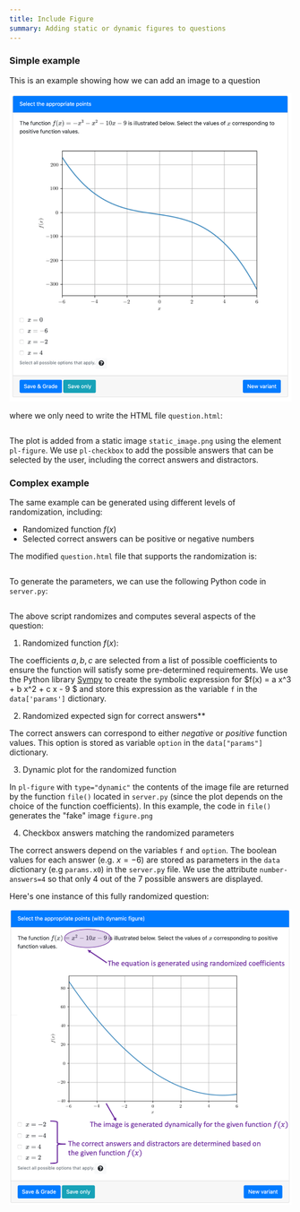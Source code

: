 ```yaml
---
title: Include Figure
summary: Adding static or dynamic figures to questions
---
```



### Simple example

This is an example showing how we can add an image to a question

![](figSimpleQuestion.png)

where we only need to write the HTML file `question.html`:

```html src=simple/question.html
```

The plot is added from a static image `static_image.png` using the element `pl-figure`. We use `pl-checkbox` to add the possible answers that can be selected by the user, including the correct answers and distractors.


### Complex example

The same example can be generated using different levels of randomization, including:

* Randomized function $f(x)$
* Selected correct answers can be positive or negative numbers

The modified `question.html` file that supports the randomization is:
```html src=complex/question.html
```

To generate the parameters, we can use the following Python code in `server.py`:

```python src=complex/server.py
```

The above script randomizes and computes several aspects of the question:

1) Randomized function $f(x)$:

The coefficients $a, b, c$ are selected from a list of possible coefficients to ensure the function
will satisfy some pre-determined requirements. We use the Python library [Sympy](https://www.sympy.org/en/index.html) to create the symbolic expression for $f(x) = a x^3 + b x^2 + c x - 9 $ and store this expression as the variable `f` in the `data['params']` dictionary.

2) Randomized expected sign for correct answers**

The correct answers can correspond to either *negative* or *positive* function values. This option is stored as variable `option` in the `data["params"]` dictionary.

3) Dynamic plot for the randomized function

 In `pl-figure` with `type="dynamic"` the contents of the image file are returned by the function `file()` located in `server.py` (since the plot depends on the choice of the function coefficients). In this example, the code in `file()` generates the "fake" image `figure.png`

4) Checkbox answers matching the randomized parameters

The correct answers depend on the variables `f` and `option`. The boolean values for each answer (e.g. $x = -6$) are stored as parameters in the `data` dictionary (e.g `params.x0`) in the `server.py` file. We use the attribute `number-answers=4` so that only 4 out of the 7 possible answers are displayed.

Here's one instance of this fully randomized question:

![](figComplexQuestion.png)
